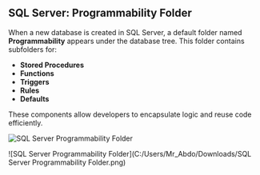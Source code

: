 ## SQL Server: Programmability Folder

When a new database is created in SQL Server, a default folder named **Programmability** appears under the database tree. This folder contains subfolders for:

- **Stored Procedures**
- **Functions**
- **Triggers**
- **Rules**
- **Defaults**

These components allow developers to encapsulate logic and reuse code efficiently.

![SQL Server Programmability Folder](<img width="402" height="733" alt="image" src="https://github.com/user-attachments/assets/40370400-a35b-4d25-acaf-1d3e8bcabdd0" />
)

![SQL Server Programmability Folder](C:/Users/Mr_Abdo/Downloads/SQL Server Programmability Folder.png)

